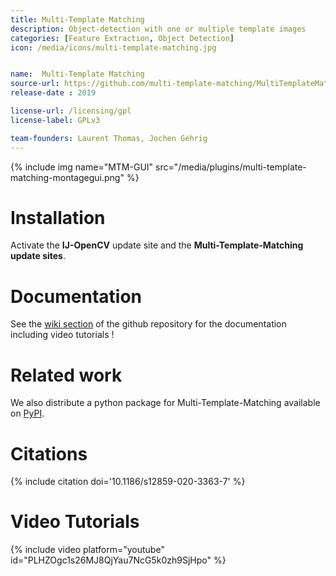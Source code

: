 ```yaml
---
title: Multi-Template Matching
description: Object-detection with one or multiple template images
categories: [Feature Extraction, Object Detection]
icon: /media/icons/multi-template-matching.jpg


name:  Multi-Template Matching
source-url: https://github.com/multi-template-matching/MultiTemplateMatching-Fiji
release-date : 2019

license-url: /licensing/gpl
license-label: GPLv3

team-founders: Laurent Thomas, Jochen Gehrig
---
```


{% include img name="MTM-GUI" src="/media/plugins/multi-template-matching-montagegui.png" %}

# Installation

Activate the **IJ-OpenCV** update site and the **Multi-Template-Matching update sites**.

# Documentation

See the [wiki section](https://github.com/LauLauThom/MultiTemplateMatching/wiki) of the github repository for the documentation including video tutorials !

# Related work

We also distribute a python package for Multi-Template-Matching available on [PyPI](https://pypi.org/project/Multi-Template-Matching/).

# Citations
{% include citation doi='10.1186/s12859-020-3363-7' %}

# Video Tutorials

{% include video platform="youtube" id="PLHZOgc1s26MJ8QjYau7NcG5k0zh9SjHpo" %}
